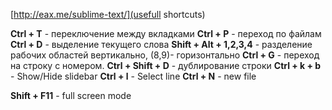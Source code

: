 [http://eax.me/sublime-text/](usefull shortcuts)

**Ctrl + T** - переключение между вкладками
**Ctrl + P** - переход по файлам
**Ctrl + D** - выделение текущего слова
**Shift + Alt + 1,2,3,4** - разделение рабочих областей  вертикально, (8,9)- горизонтально
**Ctrl + G** - переход на строку с номером.
**Ctrl + Shift + D** - дублирование строки
**Ctrl + k + b** - Show/Hide slidebar 
**Ctrl + l** - Select line 
**Ctrl + N** - new file 

**Shift + F11** - full screen mode
